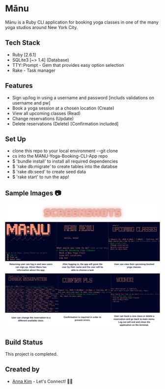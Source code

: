 # Mānu
Mānu is a Ruby CLI application for booking yoga classes in one of the many yoga studios around New York City.

## Tech Stack
* Ruby [2.6.1]
* SQLite3 [~> 1.4] (Database)
* TTY::Prompt - Gem that provides easy option selection
* Rake - Task manager

## Features
  * Sign up/log in using a username and password [includs validations on username and pw]
  * Book a yoga session at a chosen location (Create)
  * View all upcoming classes (Read)
  * Change reservations (Update)
  * Delete reservations (Delete) [Confirmation included]

## Set Up
  * clone this repo to your local environment --git clone
  * cs into the MANU-Yoga-Booking-CLI-App  repo
  * $ 'bundle install' to install all required dependencies
  * $ 'rake db:migrate' to create tables into the databse
  * $ 'rake db:seed' to create seed data
  * $ 'rake start' to run the app!

## Sample Images 📷
<img src='./Screenshots.png'> </img>

## Build Status
This project is completed.

## Created by
* [Anna Kim](https://www.linkedin.com/in/problemsolveranna/) - Let's Connect! 👋🏻

